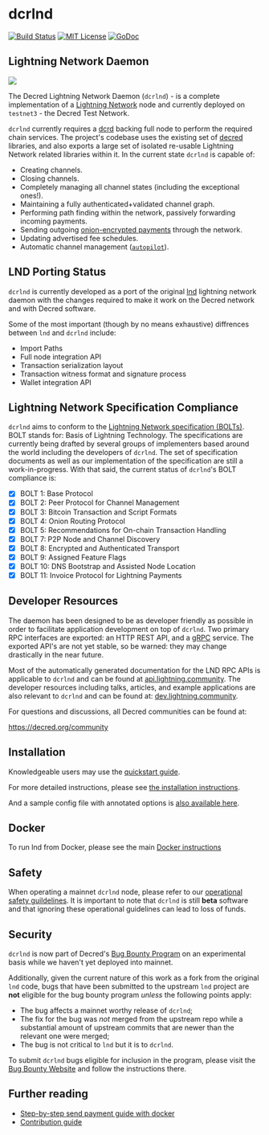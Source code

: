 dcrlnd
======

[![Build Status](https://github.com/decred/dcrlnd/workflows/Build%20and%20Test/badge.svg)](https://github.com/decred/dcrlnd/actions)
[![MIT License](https://img.shields.io/badge/license-MIT-blue.svg)](http://copyfree.org)
[![GoDoc](https://img.shields.io/badge/godoc-reference-blue.svg)](https://godoc.org/github.com/decred/dcrlnd)

## Lightning Network Daemon

<img src="logo.png">

The Decred Lightning Network Daemon (`dcrlnd`) - is a complete implementation of
a [Lightning Network](https://lightning.network) node and currently deployed on
`testnet3` - the Decred Test Network.

`dcrlnd` currently requires a [dcrd](https://github.com/decred/dcrd) backing
full node to perform the required chain services. The project's codebase uses
the existing set of [decred](https://github.com/decred/) libraries, and also
exports a large set of isolated re-usable Lightning Network related libraries
within it.  In the current state `dcrlnd` is capable of:
* Creating channels.
* Closing channels.
* Completely managing all channel states (including the exceptional ones!).
* Maintaining a fully authenticated+validated channel graph.
* Performing path finding within the network, passively forwarding incoming payments.
* Sending outgoing [onion-encrypted payments](https://github.com/decred/lightning-onion)
through the network.
* Updating advertised fee schedules.
* Automatic channel management ([`autopilot`](https://github.com/decred/dcrlnd/tree/master/autopilot)).

## LND Porting Status

`dcrlnd` is currently developed as a port of the original
[lnd](https://github.com/lightningnetwork/lnd) lightning network daemon with the
changes required to make it work on the Decred network and with Decred software.

Some of the most important (though by no means exhaustive) diffrences between
`lnd` and `dcrlnd` include:

- Import Paths
- Full node integration API
- Transaction serialization layout
- Transaction witness format and signature process
- Wallet integration API

## Lightning Network Specification Compliance

`dcrlnd` aims to conform to the [Lightning Network specification
(BOLTs)](https://github.com/lightningnetwork/lightning-rfc). BOLT stands for:
Basis of Lightning Technology. The specifications are currently being drafted
by several groups of implementers based around the world including the
developers of `dcrlnd`. The set of specification documents as well as our
implementation of the specification are still a work-in-progress. With that
said, the current status of `dcrlnd`'s BOLT compliance is:

  - [x] BOLT 1: Base Protocol
  - [x] BOLT 2: Peer Protocol for Channel Management
  - [x] BOLT 3: Bitcoin Transaction and Script Formats
  - [x] BOLT 4: Onion Routing Protocol
  - [x] BOLT 5: Recommendations for On-chain Transaction Handling
  - [x] BOLT 7: P2P Node and Channel Discovery
  - [x] BOLT 8: Encrypted and Authenticated Transport
  - [x] BOLT 9: Assigned Feature Flags
  - [x] BOLT 10: DNS Bootstrap and Assisted Node Location
  - [x] BOLT 11: Invoice Protocol for Lightning Payments

## Developer Resources

The daemon has been designed to be as developer friendly as possible in order
to facilitate application development on top of `dcrlnd`. Two primary RPC
interfaces are exported: an HTTP REST API, and a [gRPC](https://grpc.io/)
service. The exported API's are not yet stable, so be warned: they may change
drastically in the near future.

Most of the automatically generated documentation for the LND RPC APIs is
applicable to `dcrlnd` and can be found at
[api.lightning.community](https://api.lightning.community). The developer
resources including talks, articles, and example applications are also relevant
to `dcrlnd` and can be found at:
[dev.lightning.community](https://dev.lightning.community).

For questions and discussions, all Decred communities can be found at:

https://decred.org/community

## Installation

  Knowledgeable users may use the [quickstart guide](/docs/QUICKSTART.md).

  For more detailed instructions, please see [the installation
  instructions](docs/INSTALL.md).

  And a sample config file with annotated options is [also available here](sample-dcrlnd.conf).

## Docker
  To run lnd from Docker, please see the main [Docker instructions](docs/DOCKER.md)

## Safety

When operating a mainnet `dcrlnd` node, please refer to our [operational safety
guildelines](docs/safety.md). It is important to note that `dcrlnd` is still
**beta** software and that ignoring these operational guidelines can lead to
loss of funds.

## Security

`dcrlnd` is now part of Decred's [Bug Bounty Program](https://bounty.decred.org)
on an experimental basis while we haven't yet deployed into mainnet.

Additionally, given the current nature of this work as a fork from the original
`lnd` code, bugs that have been submitted to the upstream `lnd` project are **not**
eligible for the bug bounty program _unless_ the following points apply:

  - The bug affects a mainnet worthy release of `dcrlnd`;
  - The fix for the bug was _not_ merged from the upstream repo while a
  substantial amount of upstream commits that are newer than the relevant one
  were merged;
  - The bug is not critical to `lnd` but it is to `dcrlnd`.

To submit `dcrlnd` bugs eligible for inclusion in the program, please visit the
[Bug Bounty Website](https://bounty.decred.org) and follow the instructions
there.

## Further reading
* [Step-by-step send payment guide with docker](https://github.com/decred/dcrlnd/tree/master/docker)
* [Contribution guide](https://github.com/dcrlnd/lnd/blob/master/docs/code_contribution_guidelines.md)

